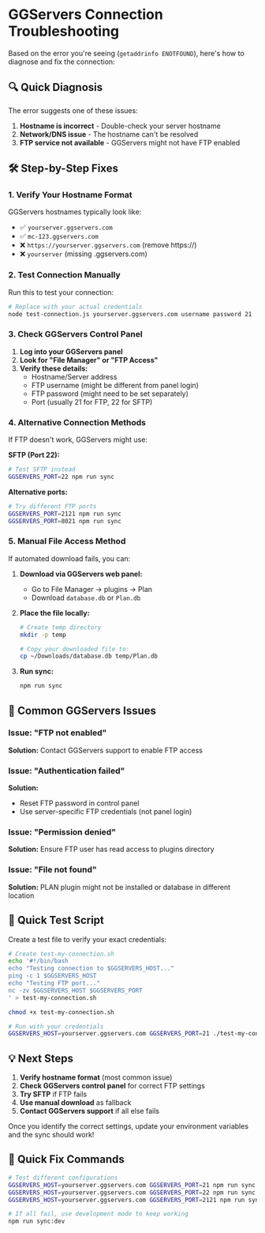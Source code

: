 # GGServers Connection Troubleshooting

Based on the error you're seeing (`getaddrinfo ENOTFOUND`), here's how to diagnose and fix the connection:

## 🔍 Quick Diagnosis

The error suggests one of these issues:
1. **Hostname is incorrect** - Double-check your server hostname
2. **Network/DNS issue** - The hostname can't be resolved
3. **FTP service not available** - GGServers might not have FTP enabled

## 🛠 Step-by-Step Fixes

### 1. Verify Your Hostname Format

GGServers hostnames typically look like:
- ✅ `yourserver.ggservers.com`
- ✅ `mc-123.ggservers.com` 
- ❌ `https://yourserver.ggservers.com` (remove https://)
- ❌ `yourserver` (missing .ggservers.com)

### 2. Test Connection Manually

Run this to test your connection:
```bash
# Replace with your actual credentials
node test-connection.js yourserver.ggservers.com username password 21
```

### 3. Check GGServers Control Panel

1. **Log into your GGServers panel**
2. **Look for "File Manager" or "FTP Access"**
3. **Verify these details:**
   - Hostname/Server address
   - FTP username (might be different from panel login)
   - FTP password (might need to be set separately)
   - Port (usually 21 for FTP, 22 for SFTP)

### 4. Alternative Connection Methods

If FTP doesn't work, GGServers might use:

**SFTP (Port 22):**
```bash
# Test SFTP instead
GGSERVERS_PORT=22 npm run sync
```

**Alternative ports:**
```bash
# Try different FTP ports
GGSERVERS_PORT=2121 npm run sync
GGSERVERS_PORT=8021 npm run sync
```

### 5. Manual File Access Method

If automated download fails, you can:

1. **Download via GGServers web panel:**
   - Go to File Manager → plugins → Plan
   - Download `database.db` or `Plan.db`

2. **Place the file locally:**
   ```bash
   # Create temp directory
   mkdir -p temp
   
   # Copy your downloaded file to:
   cp ~/Downloads/database.db temp/Plan.db
   ```

3. **Run sync:**
   ```bash
   npm run sync
   ```

## 🔧 Common GGServers Issues

### Issue: "FTP not enabled"
**Solution:** Contact GGServers support to enable FTP access

### Issue: "Authentication failed"
**Solution:** 
- Reset FTP password in control panel
- Use server-specific FTP credentials (not panel login)

### Issue: "Permission denied"
**Solution:** Ensure FTP user has read access to plugins directory

### Issue: "File not found"
**Solution:** PLAN plugin might not be installed or database in different location

## 🧪 Quick Test Script

Create a test file to verify your exact credentials:

```bash
# Create test-my-connection.sh
echo '#!/bin/bash
echo "Testing connection to $GGSERVERS_HOST..."
ping -c 1 $GGSERVERS_HOST
echo "Testing FTP port..."
nc -zv $GGSERVERS_HOST $GGSERVERS_PORT
' > test-my-connection.sh

chmod +x test-my-connection.sh

# Run with your credentials
GGSERVERS_HOST=yourserver.ggservers.com GGSERVERS_PORT=21 ./test-my-connection.sh
```

## 💡 Next Steps

1. **Verify hostname format** (most common issue)
2. **Check GGServers control panel** for correct FTP settings
3. **Try SFTP** if FTP fails
4. **Use manual download** as fallback
5. **Contact GGServers support** if all else fails

Once you identify the correct settings, update your environment variables and the sync should work!

## 🎯 Quick Fix Commands

```bash
# Test different configurations
GGSERVERS_HOST=yourserver.ggservers.com GGSERVERS_PORT=21 npm run sync
GGSERVERS_HOST=yourserver.ggservers.com GGSERVERS_PORT=22 npm run sync
GGSERVERS_HOST=yourserver.ggservers.com GGSERVERS_PORT=2121 npm run sync

# If all fail, use development mode to keep working
npm run sync:dev
```